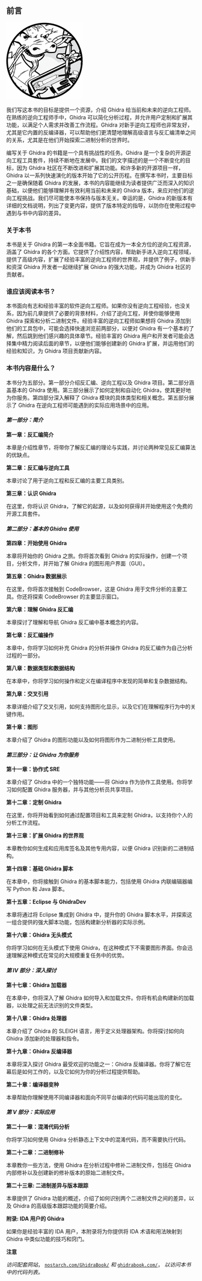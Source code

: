 ## 前言

![Image](img/com.jpg)

我们写这本书的目标是提供一个资源，介绍 Ghidra 给当前和未来的逆向工程师。在熟练的逆向工程师手中，Ghidra 可以简化分析过程，并允许用户定制和扩展其功能，以满足个人需求并改善工作流程。Ghidra 对新手逆向工程师也非常友好，尤其是它内置的反编译器，可以帮助他们更清楚地理解高级语言与反汇编清单之间的关系，尤其是在他们开始探索二进制分析的世界时。

编写关于 Ghidra 的书籍是一个具有挑战性的任务。Ghidra 是一个复杂的开源逆向工程工具套件，持续不断地在发展中。我们的文字描述的是一个不断变化的目标，因为 Ghidra 社区在不断改进和扩展其功能。和许多新的开源项目一样，Ghidra 以一系列快速演化的版本开始了它的公开历程。在撰写本书时，主要目标之一是确保随着 Ghidra 的发展，本书的内容能继续为读者提供广泛而深入的知识基础，以便他们能够理解并有效利用当前和未来的 Ghidra 版本，来应对他们的逆向工程挑战。我们尽可能使本书保持与版本无关。幸运的是，Ghidra 的新版本有详细的文档说明，列出了变更内容，提供了版本特定的指导，以防你在使用过程中遇到与书中内容的差异。

### 关于本书

本书是关于 Ghidra 的第一本全面书籍。它旨在成为一本全方位的逆向工程资源，涵盖了 Ghidra 的各个方面。它提供了介绍性内容，帮助新手进入逆向工程领域，提供了高级内容，扩展了经验丰富的逆向工程师的世界观，并提供了例子，供新手和资深 Ghidra 开发者一起继续扩展 Ghidra 的强大功能，并成为 Ghidra 社区的贡献者。

### 谁应该阅读本书？

本书面向有志和经验丰富的软件逆向工程师。如果你没有逆向工程经验，也没关系，因为前几章提供了必要的背景材料，介绍了逆向工程，并使你能够使用 Ghidra 探索和分析二进制文件。经验丰富的逆向工程师如果想将 Ghidra 添加到他们的工具包中，可能会选择快速浏览前两部分，以便对 Ghidra 有一个基本的了解，然后跳到他们感兴趣的具体章节。经验丰富的 Ghidra 用户和开发者可能会选择集中精力阅读后面的章节，以便他们能够创建新的 Ghidra 扩展，并运用他们的经验和知识，为 Ghidra 项目贡献新内容。

### 本书内容是什么？

本书分为五部分。第一部分介绍反汇编、逆向工程以及 Ghidra 项目。第二部分涵盖基本的 Ghidra 使用。第三部分展示了如何定制和自动化 Ghidra，使其更好地为你服务。第四部分深入解释了 Ghidra 模块的具体类型和相关概念。第五部分展示了 Ghidra 在逆向工程师可能遇到的实际应用场景中的应用。

#### *第一部分：简介*

**第一章：反汇编简介**

本章是介绍性章节，将带你了解反汇编的理论与实践，并讨论两种常见反汇编算法的优缺点。

**第二章：反汇编与逆向工具**

本章讨论了用于逆向工程和反汇编的主要工具类别。

**第三章：认识 Ghidra**

在这里，你将认识 Ghidra，了解它的起源，以及如何获得并开始使用这个免费的开源工具套件。

#### *第二部分：基本的 Ghidra 使用*

**第四章：开始使用 Ghidra**

本章将开始你的 Ghidra 之旅。你将首次看到 Ghidra 的实际操作，创建一个项目，分析文件，并开始了解 Ghidra 的图形用户界面（GUI）。

**第五章：Ghidra 数据展示**

在这里，你将首次接触到 CodeBrowser，这是 Ghidra 用于文件分析的主要工具。你还将探索 CodeBrowser 的主要显示窗口。

**第六章：理解 Ghidra 反汇编**

本章探讨了理解和导航 Ghidra 反汇编中基本概念的内容。

**第七章：反汇编操作**

本章中，你将学习如何补充 Ghidra 的分析并操作 Ghidra 的反汇编作为自己分析过程的一部分。

**第八章：数据类型和数据结构**

在本章中，你将学习如何操作和定义在编译程序中发现的简单和复杂数据结构。

**第九章：交叉引用**

本章详细介绍了交叉引用，如何支持图形化显示，以及它们在理解程序行为中的关键作用。

**第十章：图形**

本章介绍了 Ghidra 的图形功能以及如何将图形作为二进制分析工具使用。

#### *第三部分：让 Ghidra 为你服务*

**第十一章：协作式 SRE**

本章介绍了 Ghidra 中的一个独特功能——将 Ghidra 作为协作工具使用。你将学习如何配置 Ghidra 服务器，并与其他分析员共享项目。

**第十二章：定制 Ghidra**

在这里，你将开始看到如何通过配置项目和工具来定制 Ghidra，以支持你个人的分析工作流程。

**第十三章：扩展 Ghidra 的世界观**

本章教你如何生成和应用库签名及其他专用内容，以便 Ghidra 识别新的二进制结构。

**第十四章：基础 Ghidra 脚本**

在本章中，你将接触到 Ghidra 的基本脚本能力，包括使用 Ghidra 内联编辑器编写 Python 和 Java 脚本。

**第十五章：Eclipse 与 GhidraDev**

本章将通过将 Eclipse 集成到 Ghidra 中，提升你的 Ghidra 脚本水平，并探索这一组合提供的强大脚本功能，包括构建新分析器的实际示例。

**第十六章：Ghidra 无头模式**

你将学习如何在无头模式下使用 Ghidra，在这种模式下不需要图形界面。你会迅速理解这种模式在常见的大规模重复任务中的优势。

#### *第 IV 部分：深入探讨*

**第十七章：Ghidra 加载器**

在本章中，你将深入了解 Ghidra 如何导入和加载文件。你将有机会构建新的加载器，以处理之前无法识别的文件类型。

**第十八章：Ghidra 处理器**

本章介绍了 Ghidra 的 SLEIGH 语言，用于定义处理器架构。你将探讨如何向 Ghidra 添加新的处理器和指令。

**第十九章：Ghidra 反编译器**

本章将深入探讨 Ghidra 最受欢迎的功能之一：Ghidra 反编译器。你将了解它在幕后是如何工作的，以及它如何为你的分析过程提供帮助。

**第二十章：编译器变种**

本章帮助你理解使用不同编译器和面向不同平台编译的代码可能出现的变化。

#### *第 V 部分：实际应用*

**第二十一章：混淆代码分析**

你将学习如何使用 Ghidra 分析静态上下文中的混淆代码，而不需要执行代码。

**第二十二章：二进制修补**

本章教你一些方法，使用 Ghidra 在分析过程中修补二进制文件，包括在 Ghidra 内部修补以及创建新的修补版本的原始二进制文件。

**第二十三章: 二进制差异与版本跟踪**

本章提供了 Ghidra 功能的概述，介绍了如何识别两个二进制文件之间的差异，以及 Ghidra 的高级版本跟踪功能的简要介绍。

**附录: IDA 用户的 Ghidra**

如果你是经验丰富的 IDA 用户，本附录将为你提供将 IDA 术语和用法映射到 Ghidra 中类似功能的技巧和窍门。

**注意**

*访问配套网站*， [`nostarch.com/GhidraBook/`](https://nostarch.com/GhidraBook/) *和* [`ghidrabook.com/`](https://ghidrabook.com/)， *以访问本书中的代码列表。*
